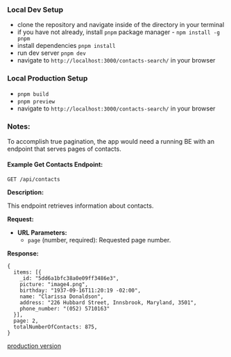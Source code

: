 ### Local Dev Setup
- clone the repository and navigate inside of the directory in your terminal
- if you have not already, install `pnpm` package manager - `npm install -g pnpm`
- install dependencies `pnpm install`
- run dev server `pnpm dev`
- navigate to `http://localhost:3000/contacts-search/` in your browser


### Local Production Setup
- `pnpm build`
- `pnpm preview`
- navigate to `http://localhost:3000/contacts-search/` in your browser


### Notes:
To accomplish true pagination, the app would need a running BE with an endpoint that serves pages of contacts.
#### Example Get Contacts Endpoint:

`GET /api/contacts`

**Description:**

This endpoint retrieves information about contacts.

**Request:**

- **URL Parameters:**
  - `page` (number, required): Requested page number.
 
**Response:**
```
{
  items: [{
    _id: "5dd6a1bfc38a0e09ff3486e3",
    picture: "image4.png",
    birthday: "1937-09-16T11:20:19 -02:00",
    name: "Clarissa Donaldson",
    address: "226 Hubbard Street, Innsbrook, Maryland, 3501",
    phone_number: "(052) 5710163"
  }],
  page: 2,
  totalNumberOfContacts: 875,
}
```




[production version](https://hellobanksy.github.io/contacts-search/)
